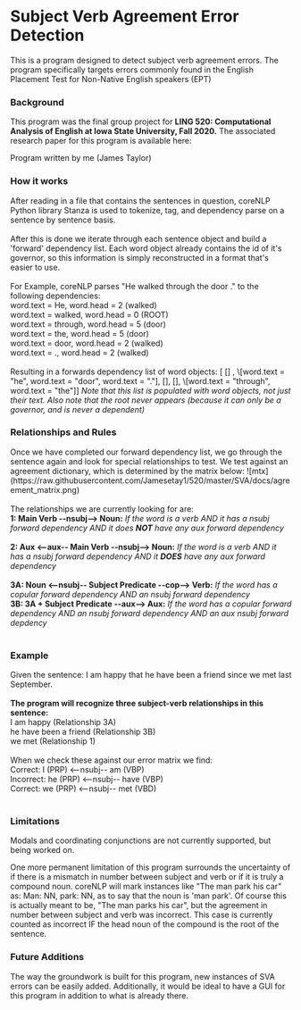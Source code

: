 <h1>Subject Verb Agreement Error Detection</h1>
This is a program designed to detect subject verb agreement errors.
The program specifically targets errors commonly found in the English Placement Test for Non-Native English speakers (EPT)
<h3> Background </h3>
This program was the final group project for <b>LING 520: Computational Analysis of English at Iowa State
University, Fall 2020.</b>
The associated research paper for this program is available here:

Program written by me (James Taylor)

<h3>How it works</h3>
After reading in a file that contains the sentences in question, coreNLP Python library Stanza is used to
tokenize, tag, and dependency parse on a sentence by sentence basis.<br>
<br />
After this is done we iterate through each sentence object and
build a 'forward' dependency list. Each word object
already contains the id of it's governor, so this information
is simply reconstructed in a format that's easier to use.<br>
<br />
For Example, coreNLP parses "He walked through the door ." to the following dependencies:<br>
word.text = He, word.head = 2 (walked)<br>
word.text = walked, word.head = 0 (ROOT)<br>
word.text = through, word.head = 5 (door)<br>
word.text = the, word.head = 5 (door)<br>
word.text = door, word.head = 2 (walked)<br>
word.text = ., word.head = 2 (walked)<br>
<br />
Resulting in a forwards dependency list of word objects:    
[ [] , \[word.text = "he", word.text = "door", word.text =  "."], [], [], \[word.text = "through", word.text = "the"]]  
<em> Note that this list is populated with word objects, not just their text. 
Also note that the root never appears (because it can only be a governor, and is never a dependent) </em>  
<h3> Relationships and Rules </h3>
Once we have completed our forward dependency list, we go through the sentence again
and look for special relationships to test. We test against an agreement dictionary, which is determined
by the matrix below:  
![mtx](https://raw.githubusercontent.com/Jamesetay1/520/master/SVA/docs/agreement_matrix.png)
<br>  
<br />
The relationships we are currently looking for are:<br>    
<b>1: Main Verb --nsubj--> Noun:</b>     
<em>If the word is a verb AND it has a nsubj forward dependency AND it does <b>NOT</b> have any aux forward dependency</em><br>
<br />
<b>2: Aux <--aux-- Main Verb --nsubj--> Noun:</b>  
<em>If the word is a verb AND it has a nsubj forward dependency AND it <b>DOES</b> have any aux forward dependency</em><br> 
<br />
<b>3A: Noun <--nsubj-- Subject Predicate --cop--> Verb:</b>  
<em>If the word has a copular forward dependency AND an nsubj forward dependency</em><br>
<b>3B: 3A + Subject Predicate --aux--> Aux:</b>  
<em>If the word has a copular forward dependency AND an nsubj forward dependency AND an aux nsubj forward depdency</em><br> 
<br />  
<h3>Example</h3> 
Given the sentence: I am happy that he have been a friend since we met last September.<br>
<br />
<b>The program will recognize three subject-verb relationships in this sentence:</b><br>  
I am happy (Relationship 3A)<br>  
he have been a friend (Relationship 3B)<br>  
we met (Relationship 1)<br>  
<br />
When we check these against our error matrix we find:<br>  
Correct: I (PRP) <--nsubj-- am (VBP)<br>
Incorrect: he (PRP) <--nsubj-- have (VBP)<br>
Correct: we (PRP) <--nsubj-- met (VBD)<br>
<br />
<h3> Limitations </h3>
Modals and coordinating conjunctions are not currently supported, but being worked on.

One more permanent limitation of this program surrounds the uncertainty of if there is a mismatch in number between
subject and verb or if it is truly a compound noun. coreNLP will mark instances like "The man park his car"
as: Man: NN, park: NN, as to say that the noun is 'man park'. Of course this is actually meant to be, 
"The man parks his car", but the agreement in number between subject and verb was incorrect. This case is
currently counted as incorrect IF the head noun of the compound is the root of the sentence.  


<h3> Future Additions </h3>
The way the groundwork is built for this program, new instances of SVA errors can be easily added.
Additionally, it would be ideal to have a GUI for this program in addition to what is already there.
